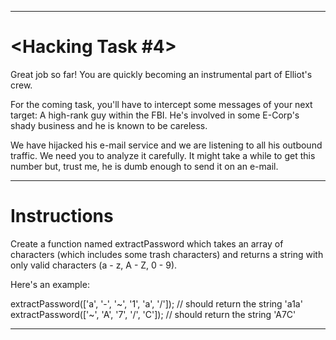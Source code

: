 ---
# <Hacking Task #4>

Great job so far! You are quickly becoming an instrumental part of Elliot's crew. 

For the coming task, you'll have to intercept some messages of your next target:
A high-rank guy within the FBI. 
He's involved in some E-Corp's shady business and he is known to be careless.

We have hijacked his e-mail service and we are listening to all his outbound traffic.
We need you to analyze it carefully. 
It might take a while to get this number but, trust me, he is dumb enough to send it on an e-mail.

***
# Instructions

Create a function named extractPassword which takes an array of characters (which includes some trash characters) and returns a string with only valid characters (a - z, A - Z, 0 - 9).

Here's an example:

extractPassword(['a', '-', '~', '1', 'a', '/']); // should return the string 'a1a'
extractPassword(['~', 'A', '7', '/', 'C']); // should return the string 'A7C' 


***